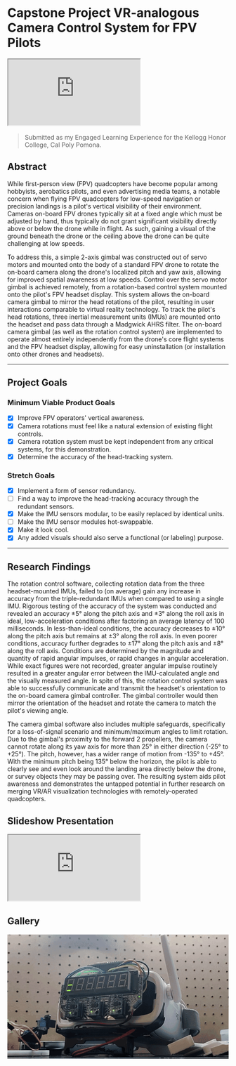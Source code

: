 <!-- Internal Disclaimer: I am writing after waking up from anesthesia. -->

# Capstone Project VR-analogous Camera Control System for FPV Pilots
<iframe src="https://www.youtube.com/embed/KP6AFJprnVQ"></iframe>

> Submitted as my Engaged Learning Experience for the Kellogg Honor College, Cal Poly Pomona. <br>


## Abstract

While first-person view (FPV) quadcopters have become popular among hobbyists, aerobatics pilots, and even advertising media teams, a notable concern when flying FPV quadcopters for low-speed navigation or precision landings is a pilot's vertical visibility of their environment. Cameras on-board FPV drones typically sit at a fixed angle which must be adjusted by hand, thus typically do not grant significant visibility directly above or below the drone while in flight. As such, gaining a visual of the ground beneath the drone or the ceiling above the drone can be quite challenging at low speeds.

To address this, a simple 2-axis gimbal was constructed out of servo motors and mounted onto the body of a standard FPV drone to rotate the on-board camera along the drone's localized pitch and yaw axis, allowing for improved spatial awareness at low speeds. Control over the servo motor gimbal is achieved remotely, from a rotation-based control system mounted onto the pilot's FPV headset display. This system allows the on-board camera gimbal to mirror the head rotations of the pilot, resulting in user interactions comparable to virtual reality technology. To track the pilot's head rotations, three inertial measurement units (IMUs) are mounted onto the headset and pass data through a Madgwick AHRS filter. The on-board camera gimbal (as well as the rotation control system) are implemented to operate almost entirely independently from the drone's core flight systems and the FPV headset display, allowing for easy uninstallation (or installation onto other drones and headsets).

----------

## Project Goals
### Minimum Viable Product Goals
- [x] Improve FPV operators' vertical awareness.
- [x] Camera rotations must feel like a natural extension of existing flight controls.
- [x] Camera rotation system must be kept independent from any critical systems, for this demonstration.
- [x] Determine the accuracy of the head-tracking system.
### Stretch Goals
- [x] Implement a form of sensor redundancy.
- [ ] Find a way to improve the head-tracking accuracy through the redundant sensors.
- [x] Make the IMU sensors modular, to be easily replaced by identical units.
- [ ] Make the IMU sensor modules hot-swappable.
- [x] Make it look cool.
- [x] Any added visuals should also serve a functional (or labeling) purpose.

----------

## Research Findings

The rotation control software, collecting rotation data from the three headset-mounted IMUs, failed to (on average) gain any increase in accuracy from the triple-redundant IMUs when compared to using a single IMU. Rigorous testing of the accuracy of the system was conducted and revealed an accuracy ±5° along the pitch axis and ±3° along the roll axis in ideal, low-acceleration conditions after factoring an average latency of 100 milliseconds. In less-than-ideal conditions, the accuracy decreases to ±10° along the pitch axis but remains at ±3° along the roll axis. In even poorer conditions, accuracy further degrades to ±17° along the pitch axis and ±8° along the roll axis. Conditions are determined by the magnitude and quantity of rapid angular impulses, or rapid changes in angular acceleration. While exact figures were not recorded, greater angular impulse routinely resulted in a greater angular error between the IMU-calculated angle and the visually measured angle. In spite of this, the rotation control system was able to successfully communicate and transmit the headset's orientation to the on-board camera gimbal controller. The gimbal controller would then mirror the orientation of the headset and rotate the camera to match the pilot's viewing angle.

The camera gimbal software also includes multiple safeguards, specifically for a loss-of-signal scenario and minimum/maximum angles to limit rotation. Due to the gimbal's proximity to the forward 2 propellers, the camera cannot rotate along its yaw axis for more than 25° in either direction (-25° to +25°). The pitch, however, has a wider range of motion from -135° to +45°. With the minimum pitch being 135° below the horizon, the pilot is able to clearly see and even look around the landing area directly below the drone, or survey objects they may be passing over. The resulting system aids pilot awareness and demonstrates the untapped potential in further research on merging VR/AR visualization technologies with remotely-operated quadcopters.

## Slideshow Presentation
<iframe src="https://docs.google.com/presentation/d/1hSID1Xj82OG5c93E1Hq8MMiwoe57s5Jl8a1LDsr6gXY/embed"> </iframe>




## Gallery
<!-- ![liftoff.gif](../images/capstone/liftoff.gif) -->
![calibration.gif](../images/capstone/calibration.gif)
